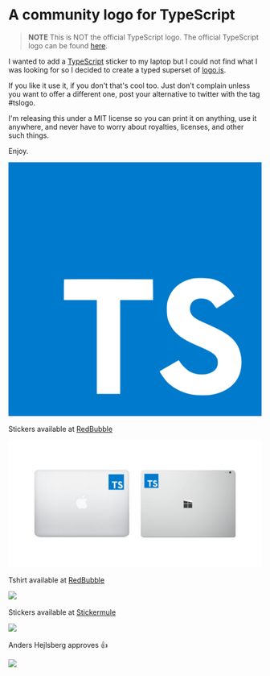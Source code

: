 A community logo for TypeScript 
================================

> **NOTE** This is NOT the official TypeScript logo. The official TypeScript logo can be found [here](https://github.com/Microsoft/TypeScript/blob/master/doc/logo.svg).

I wanted to add a [TypeScript](http://www.typescriptlang.org/) sticker to my laptop but I could not find what I was looking for so I decided to create a typed superset of [logo.js](https://github.com/voodootikigod/logo.js).

If you like it use it, if you don't that's cool too. Just don't complain unless you want to offer a different one, post your alternative to twitter with the tag #tslogo.

I'm releasing this under a MIT license so you can print it on anything, use it anywhere, and never have to worry about royalties, licenses, and other such things.

Enjoy.

![TS Logo (PNG)](ts.png)

Stickers available at [RedBubble](http://www.redbubble.com/people/owerreloaded/works/17165938-typescript?p=sticker)

![TS Logo (PNG)](stickers/sticker.jpg)

Tshirt available at [RedBubble](http://www.redbubble.com/people/owerreloaded/works/17165938-typescript?p=triblend-tee&style=triblend-tee&body_color=black_triblend&print_location=front)

![](https://raw.githubusercontent.com/remojansen/logo.ts/master/stickers/tshirt.jpg)

Stickers available at [Stickermule](https://www.stickermule.com/marketplace/10074-typescript)

![](https://d21ii91i3y6o6h.cloudfront.net/gallery_images/from_proof/10074/large/1455714081/typescript.png)

Anders Hejlsberg approves :+1:

![](https://raw.githubusercontent.com/remojansen/logo.ts/master/stickers/Screen%20Shot%202016-03-31%20at%2000.05.02.png)
